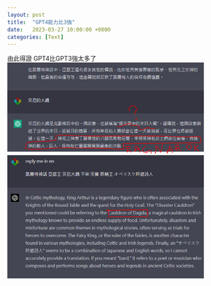 ```yaml
---
layout: post
title:  "GPT4能力比3強"
date:   2023-03-27 10:00:00 +0800
categories: [Text]
---
```


由此得證  GPT4比GPT3強太多了  
<img src="./2023-03-27-GPT3.jpg" width="450">  
<img src="./2023-03-27-GPT4.jpg" width="450">  

